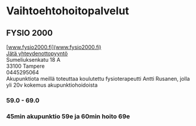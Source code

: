 # Vaihtoehtohoitopalvelut


## FYSIO 2000
[www.fysio2000.fi](www.fysio2000.fi)  
[Jätä yhteydenottopyyntö](%23workflows%3Femail%3Dtimo.tuuri%40fysio2000.fi%26serviceType%3Dcategory.alternatives%26companyName%3DFYSIO+2000)  
Sumeliuksenkatu 18 A  
33100 Tampere  
0445295064  
Akupunktiota meillä toteuttaa koulutettu fysioterapeutti Antti Rusanen, jolla yli 20v kokemus akupunktiohoidoista
### 59.0 - 69.0
### 45min akupunktio 59e ja 60min hoito 69e
